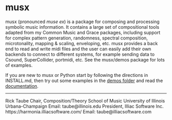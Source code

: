 # musx
musx (pronounced *muse ex*) is a package for composing and processing symbolic music information. It contains a large set of compositional tools adapted from my Common Music and Grace packages, including support for complex pattern generation, randomness, spectral composition,  microtonality, mapping & scaling, enveloping, etc.  musx provides a back end to read and write midi files and the user can easily add their own backends to connect to different systems,  for example sending data to Csound, SuperCollider, portmidi, etc. See the musx/demos package for lots of examples.

If you are new to musx or Python start by following the directions in INSTALL.md, then try out some examples in the [demos folder](demos/) and read the [documentation](docs/musx/index.html).

<hr/>
Rick Taube  
Chair, Composition/Theory  
School of Music  
University of Illinois Urbana-Champaign  
Email: taube@illinois.edu  
President, Illiac Software Inc.  
https://harmonia.illiacsoftware.com/  
Email: taube@illiacsoftware.com

